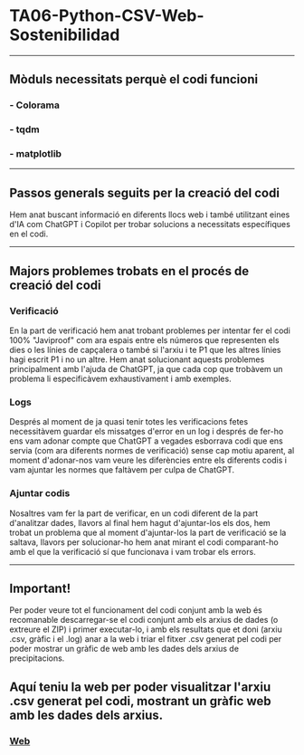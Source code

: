 # TA06-Python-CSV-Web-Sostenibilidad

---

## Mòduls necessitats perquè el codi funcioni
### - Colorama
### - tqdm
### - matplotlib

---

## Passos generals seguits per la creació del codi
Hem anat buscant informació en diferents llocs web i també utilitzant eines d'IA com ChatGPT i Copilot per trobar solucions a necessitats específiques en el codi.

---

## Majors problemes trobats en el procés de creació del codi
### Verificació
En la part de verificació hem anat trobant problemes per intentar fer el codi 100% "Javiproof" com ara espais entre els números que representen els dies o les línies de capçalera o també si l'arxiu i te P1 que les altres línies hagi escrit P1 i no un altre.
Hem anat solucionant aquests problemes principalment amb l'ajuda de ChatGPT, ja que cada cop que trobàvem un problema li especificàvem exhaustivament i amb exemples.

### Logs
Després al moment de ja quasi tenir totes les verificacions fetes necessitàvem guardar els missatges d'error en un log i després de fer-ho ens vam adonar compte que ChatGPT a vegades esborrava codi que ens servia (com ara diferents normes de verificació) sense cap motiu aparent, al moment d'adonar-nos vam veure les diferències entre els diferents codis i vam ajuntar les normes que faltàvem per culpa de ChatGPT.

### Ajuntar codis
Nosaltres vam fer la part de verificar, en un codi diferent de la part d'analitzar dades, llavors al final hem hagut d'ajuntar-los els dos, hem trobat un problema que al moment d'ajuntar-los la part de verificació se la saltava, llavors per solucionar-ho hem anat mirant el codi comparant-ho amb el que la verificació sí que funcionava i vam trobar els errors.

---

## Important!

Per poder veure tot el funcionament del codi conjunt amb la web és recomanable descarregar-se el codi conjunt amb els arxius de dades (o extreure el ZIP) i primer executar-lo, i amb els resultats que et doni (arxiu .csv, gràfic i el .log) anar a la web i triar el fitxer .csv generat pel codi per poder mostrar un gràfic de web amb les dades dels arxius de precipitacions.

## Aquí teniu la web per poder visualitzar l'arxiu .csv generat pel codi, mostrant un gràfic web amb les dades dels arxius.
### [Web](./Web/index.html)
